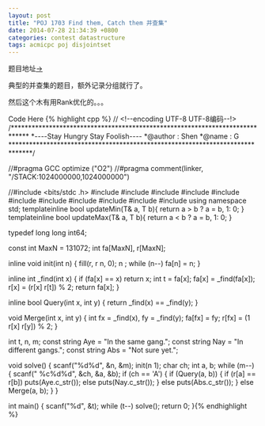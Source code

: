 ```yaml
---
layout: post
title: "POJ 1703 Find them, Catch them 并查集"
date: 2014-07-28 21:34:39 +0800
categories: contest datastructure
tags: acmicpc poj disjointset
---
```

题目地址<a title="POJ 1703" href="http://poj.org/problem?id=1703" target="_blank">-></a>

典型的并查集的题目，额外记录分组就行了。

然后这个木有用Rank优化的。。。

Code Here
{% highlight cpp %}
// <!--encoding UTF-8 UTF-8编码--!>
/*****************************************************************************
*----Stay Hungry Stay Foolish----
*@author    :   Shen
*@name      :   G
******************************************************************************/

//#pragma GCC optimize ("O2")
//#pragma comment(linker, "/STACK:1024000000,1024000000")

//#include <bits/stdc  .h>
#include <map>
#include <list>
#include <queue>
#include <stack>
#include <vector>
#include <string>
#include <cstdio>
#include <cstring>
#include <cstdlib>
#include <iostream>
#include <algorithm>
using namespace std;
template<class T>inline bool updateMin(T& a, T b){ return a > b ? a = b, 1: 0; }
template<class T>inline bool updateMax(T& a, T b){ return a < b ? a = b, 1: 0; }

typedef long long int64;

const int MaxN = 131072;
int fa[MaxN], r[MaxN];

inline void init(int n)
{
    fill(r, r   n, 0); n  ;
    while (n--) fa[n] = n;
}

inline int _find(int x)
{
    if (fa[x] == x) return x;
    int t = fa[x];
    fa[x] = _find(fa[x]);
    r[x] = (r[x]   r[t]) % 2;
    return fa[x];
}

inline bool Query(int x, int y) { return _find(x) == _find(y); }

void Merge(int x, int y)
{
    int fx = _find(x), fy = _find(y);
    fa[fx] = fy; r[fx] = (1   r[x]   r[y]) % 2;
}

int t, n, m;
const string Aye = "In the same gang.";
const string Nay = "In different gangs.";
const string Abs = "Not sure yet.";

void solve()
{
    scanf("%d%d", &n, &m);
    init(n   1);
    char ch; int a, b;
    while (m--)
    {
        scanf(" %c%d%d", &ch, &a, &b);
        if (ch == 'A')
        {
            if (Query(a, b))
            {
                if (r[a] == r[b]) puts(Aye.c_str());
                else puts(Nay.c_str());
            }
            else puts(Abs.c_str());
        }
        else Merge(a, b);
    }
}

int main()
{
    scanf("%d", &t);
    while (t--) solve();
    return 0;
}{% endhighlight %}
